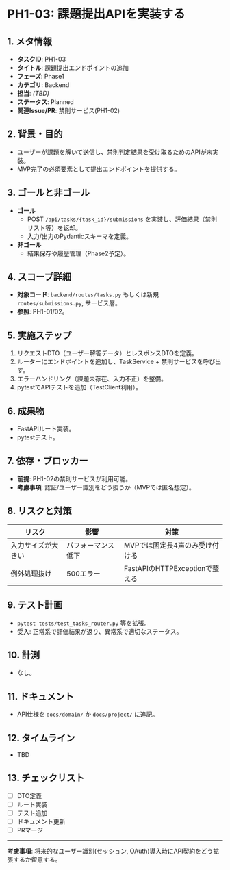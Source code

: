 # PH1-03: 課題提出APIを実装する

## 1. メタ情報
- **タスクID**: PH1-03
- **タイトル**: 課題提出エンドポイントの追加
- **フェーズ**: Phase1
- **カテゴリ**: Backend
- **担当**: _(TBD)_
- **ステータス**: Planned
- **関連Issue/PR**: 禁則サービス(PH1-02)

## 2. 背景・目的
- ユーザーが課題を解いて送信し、禁則判定結果を受け取るためのAPIが未実装。
- MVP完了の必須要素として提出エンドポイントを提供する。

## 3. ゴールと非ゴール
- **ゴール**
  - POST `/api/tasks/{task_id}/submissions` を実装し、評価結果（禁則リスト等）を返却。
  - 入力/出力のPydanticスキーマを定義。
- **非ゴール**
  - 結果保存や履歴管理（Phase2予定）。

## 4. スコープ詳細
- **対象コード**: `backend/routes/tasks.py` もしくは新規 `routes/submissions.py`, サービス層。
- **参照**: PH1-01/02。

## 5. 実施ステップ
1. リクエストDTO（ユーザー解答データ）とレスポンスDTOを定義。
2. ルーターにエンドポイントを追加し、TaskService + 禁則サービスを呼び出す。
3. エラーハンドリング（課題未存在、入力不正）を整備。
4. pytestでAPIテストを追加（TestClient利用）。

## 6. 成果物
- FastAPIルート実装。
- pytestテスト。

## 7. 依存・ブロッカー
- **前提**: PH1-02の禁則サービスが利用可能。
- **考慮事項**: 認証/ユーザー識別をどう扱うか（MVPでは匿名想定）。

## 8. リスクと対策
| リスク | 影響 | 対策 |
| --- | --- | --- |
| 入力サイズが大きい | パフォーマンス低下 | MVPでは固定長4声のみ受け付ける |
| 例外処理抜け | 500エラー | FastAPIのHTTPExceptionで整える |

## 9. テスト計画
- `pytest tests/test_tasks_router.py` 等を拡張。
- 受入: 正常系で評価結果が返り、異常系で適切なステータス。

## 10. 計測
- なし。

## 11. ドキュメント
- API仕様を `docs/domain/` か `docs/project/` に追記。

## 12. タイムライン
- TBD

## 13. チェックリスト
- [ ] DTO定義
- [ ] ルート実装
- [ ] テスト追加
- [ ] ドキュメント更新
- [ ] PRマージ

---
**考慮事項**: 将来的なユーザー識別(セッション, OAuth)導入時にAPI契約をどう拡張するか留意する。
